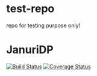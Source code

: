 # test-repo
repo for testing purpose only!

# JanuriDP

[![Build Status](https://travis-ci.org/januridp/test-repo.svg?branch=master)](https://travis-ci.org/januridp/test-repo)
[![Coverage Status](https://coveralls.io/repos/github/januridp/test-repo/badge.svg?branch=master)](https://coveralls.io/github/januridp/test-repo?branch=master)
